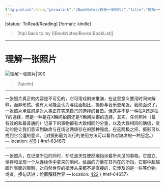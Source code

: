 ```yaml
---
{"dg-publish":true,"permalink":"/BookNotes/理解一张照片/","title":"理解一张照片","noteIcon":""}
---
```


[status:: ToRead/Reading]
[format:: kindle]

>[!tip] Back to my [[BookNotes/Books\|BookList]]

---
# 理解一张照片

![理解一张照片|300](https://img9.doubanio.com/view/subject/l/public/s29724987.jpg)

>[!quote]

---
一张照片真正的内容是不可见的，它可用戏剧来推演，在这里意义要用时间来解释，而非形式。也有人可能会认为与绘画相比，摄影与音乐更亲近。我前面说了，一张照片承载的是对人类正在实施自己的选择的目击。但这并不是一种拍X还是拍Y的选择，而是一种是在X瞬间拍摄还是Y瞬间拍摄的选择。其实，任何照片（最有效的和最普通的）记录下的事物都有大致相同的分量，以及大致相同的确信，变动的是让我们意识到缺席与在场这两级存在的那种强度。在这两极之间，摄影可以找到它合适的意义。（对摄影最为流行的使用方法可以看作对缺席的一种纪念。） — location: [416]()
{ #ref-63487}


---
一张照片，在记录所见的同时，却总是天性使然地指涉着所未见的事物。它孤立、保存和呈现一个从连续体中拿来的瞬间。绘画的力量在其内在的所指，它那种超越画作表面的限制、对自然世界的指涉从来都不是直接的，它涉及的是一些等价物。或者，换句话讲：绘画解释世界 — location: [422]()
{ #ref-64657}


---

